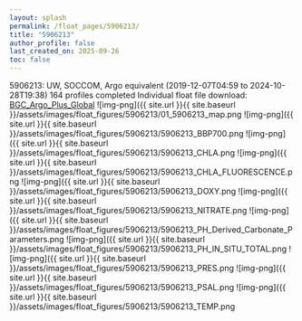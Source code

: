 ```yaml
---
layout: splash
permalink: /float_pages/5906213/
title: "5906213"
author_profile: false
last_created_on: 2025-09-26
toc: false
---
```

 
5906213: UW, SOCCOM, Argo equivalent (2019-12-07T04:59 to 2024-10-28T19:38)
164 profiles completed
Individual float file download: [BGC_Argo_Plus_Global](https://ftp.soest.hawaii.edu/bgc_argo_plus/Individual_Floats/outliers_removed/5906213_Sprof_processed.nc)
![img-png]({{ site.url }}{{ site.baseurl }}/assets/images/float_figures/5906213/01_5906213_map.png
![img-png]({{ site.url }}{{ site.baseurl }}/assets/images/float_figures/5906213/5906213_BBP700.png
![img-png]({{ site.url }}{{ site.baseurl }}/assets/images/float_figures/5906213/5906213_CHLA.png
![img-png]({{ site.url }}{{ site.baseurl }}/assets/images/float_figures/5906213/5906213_CHLA_FLUORESCENCE.png
![img-png]({{ site.url }}{{ site.baseurl }}/assets/images/float_figures/5906213/5906213_DOXY.png
![img-png]({{ site.url }}{{ site.baseurl }}/assets/images/float_figures/5906213/5906213_NITRATE.png
![img-png]({{ site.url }}{{ site.baseurl }}/assets/images/float_figures/5906213/5906213_PH_Derived_Carbonate_Parameters.png
![img-png]({{ site.url }}{{ site.baseurl }}/assets/images/float_figures/5906213/5906213_PH_IN_SITU_TOTAL.png
![img-png]({{ site.url }}{{ site.baseurl }}/assets/images/float_figures/5906213/5906213_PRES.png
![img-png]({{ site.url }}{{ site.baseurl }}/assets/images/float_figures/5906213/5906213_PSAL.png
![img-png]({{ site.url }}{{ site.baseurl }}/assets/images/float_figures/5906213/5906213_TEMP.png
